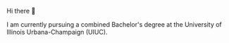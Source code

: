 Hi there 👋

I am currently pursuing a combined Bachelor's degree at the University of Illinois Urbana-Champaign (UIUC).
